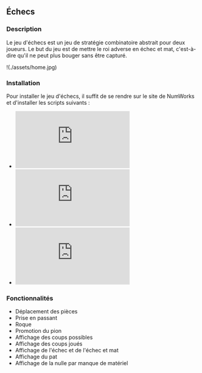 ## Échecs

### Description

Le jeu d'échecs est un jeu de stratégie combinatoire abstrait pour deux joueurs. Le but du jeu est de mettre le roi adverse en échec et mat, c'est-à-dire qu'il ne peut plus bouger sans être capturé.

!(./assets/home.jpg)

### Installation

Pour installer le jeu d'échecs, il suffit de se rendre sur le site de NumWorks et d'installer les scripts suivants :
- ![pieces_echecs.py](https://my.numworks.com/python/caucaucybu/pieces_echecs.py)
- ![parties_echecs.py](https://my.numworks.com/python/caucaucybu/parties_echecs.py)
- ![echecs.py](https://my.numworks.com/python/caucaucybu/echecs.py)

### Fonctionnalités

- Déplacement des pièces
- Prise en passant
- Roque
- Promotion du pion
- Affichage des coups possibles
- Affichage des coups joués
- Affichage de l'échec et de l'échec et mat
- Affichage du pat
- Affichage de la nulle par manque de matériel